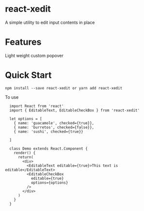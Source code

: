 # react-xedit
A simple utility to edit input contents in place

# Features
Light weight custom popover

# Quick Start

`npm install --save react-xedit or yarn add react-xedit`

To use
```
  import React from 'react'
  import { EditableText, EditableCheckBox } from 'react-xedit'

  let options = [
    { name: 'guacamole', checked={true}},
    { name: 'burretos', checked={false}},
    { name: 'sushi', checked={true}}

  ]

  class Demo extends React.Component {
    render() {      
      return(
        <div>
          <EditableText editable={true}>This text is editable</EditableText>
          <EditableCheckBox
            editable={true}
            options={options}
          />
        </div>
      )
    }
  }

```
